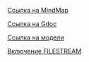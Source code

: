 [Ссылка на MindMap](https://www.mindmeister.com/988366885?t=OCJSg5gIck)

[Ссылка на Gdoc](https://docs.google.com/document/d/1qJNoOba8n_N9pjOxG0XB5RGFcLA0eHc63ZOBJYbbaUQ/edit#heading=h.66ul36wf90gr)

[Ссылка на модели](https://photos.app.goo.gl/tCO3j6gIlWRzLMBs1)

[Включение FILESTREAM](https://docs.microsoft.com/ru-ru/sql/relational-databases/blob/filestream-sql-server)
